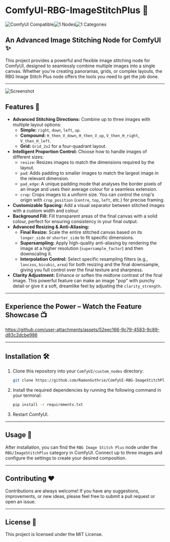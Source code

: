 # ComfyUI-RBG-ImageStitchPlus 🧩
<img src="https://img.shields.io/badge/ComfyUI-Compatible-blue?style=for-the-badge" alt="ComfyUI Compatible"><img src="https://img.shields.io/badge/Nodes-1-green?style=for-the-badge" alt="1 Nodes"><img src="https://img.shields.io/badge/Categories-1-orange?style=for-the-badge" alt="1 Categories">

## An Advanced Image Stitching Node for ComfyUI ✨

This project provides a powerful and flexible image stitching node for ComfyUI, designed to seamlessly combine multiple images into a single canvas. Whether you're creating panoramas, grids, or complex layouts, the RBG Image Stitch Plus node offers the tools you need to get the job done.

---
![Screenshot](https://github.com/user-attachments/assets/9bc5e84f-4d33-46d5-b5c1-0fc21ef7699d)
## Features 🚀

-   **Advanced Stitching Directions:** Combine up to three images with multiple layout options:
    -   **Simple:** `right`, `down`, `left`, `up`.
    -   **Compound:** `H_then_V_down`, `H_then_V_up`, `V_then_H_right`, `V_then_H_left`.
    -   **Grid:** `Grid_2x2` for a four-quadrant layout.
-   **Intelligent Proportion Control:** Choose how to handle images of different sizes:
    -   `resize`: Resizes images to match the dimensions required by the layout.
    -   `pad`: Adds padding to smaller images to match the largest image in the relevant dimension.
    -   `pad_edge`: A unique padding mode that analyses the border pixels of an image and uses their average colour for a seamless extension.
    -   `crop`: Crops images to a uniform size. You can control the crop's origin with `crop_position` (`centre`, `top`, `left`, etc.) for precise framing.
-   **Customizable Spacing:** Add a visual separator between stitched images with a custom width and colour.
-   **Background Fill:** Fill transparent areas of the final canvas with a solid colour, perfect for ensuring consistency in your final output.
-   **Advanced Resizing & Anti-Aliasing:**
    -   **Final Resize:** Scale the entire stitched canvas based on its `longer_side` or `shorter_side` to fit specific dimensions.
    -   **Supersampling:** Apply high-quality anti-aliasing by rendering the image at a higher resolution (`supersample_factor`) and then downscaling it.
    -   **Interpolation Control:** Select specific resampling filters (e.g., `lanczos`, `bicubic`, `area`) for both resizing and the final downsample, giving you full control over the final texture and sharpness.
-   **Clarity Adjustment:** Enhance or soften the midtone contrast of the final image. This powerful feature can make an image "pop" with punchy detail or give it a soft, dreamlike feel by adjusting the `clarity_strength`.
---
## Experience the Power – Watch the Feature Showcase 📺 
https://github.com/user-attachments/assets/52eec166-9c79-4583-9c89-d83c2dcbe986

---

## Installation 🛠️

1.  Clone this repository into your `ComfyUI/custom_nodes` directory:
    ```bash
    git clone https://github.com/RamonGuthrie/ComfyUI-RBG-ImageStitchPlus.git
    ```
2.  Install the required dependencies by running the following command in your terminal:
    ```bash
    pip install -r requirements.txt
    ```
3. Restart ComfyUI.

---

## Usage 🚀

After installation, you can find the `RBG Image Stitch Plus` node under the `RBG/ImageStitchPlus` category in ComfyUI. Connect up to three images and configure the settings to create your desired composition.

---

## Contributing ❤️

Contributions are always welcome! If you have any suggestions, improvements, or new ideas, please feel free to submit a pull request or open an issue.

---

## License 📜

This project is licensed under the MIT License.
